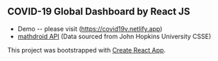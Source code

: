 ## COVID-19 Global Dashboard by React JS

- Demo -- please visit (https://covid19v.netlify.app)
- [mathdroid API](https://github.com/mathdroid/covid-19-api) (Data sourced from John Hopkins University CSSE)



This project was bootstrapped with [Create React App](https://github.com/facebook/create-react-app).
